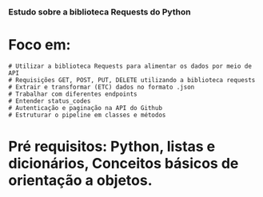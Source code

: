 ### Estudo sobre a biblioteca Requests do Python 

# Foco em: 
    # Utilizar a biblioteca Requests para alimentar os dados por meio de API 
    # Requisições GET, POST, PUT, DELETE utilizando a biblioteca requests
    # Extrair e transformar (ETC) dados no formato .json 
    # Trabalhar com diferentes endpoints 
    # Entender status_codes 
    # Autenticação e paginação na API do Github
    # Estruturar o pipeline em classes e métodos 

# Pré requisitos: Python, listas e dicionários, Conceitos básicos de orientação a objetos. 
